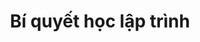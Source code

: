 ---
layout: tag
title: Bí quyết học lập trình
excerpt: Chia sẻ bí quyết học lập trình một cách nhanh chóng và hiệu quả nhất, những kinh nghiệm quý báu của những người đi trước dành cho người mới học để trở thành lập trình viên trong tương lai
permalink: /tags/coding
tag_name: coding
---
